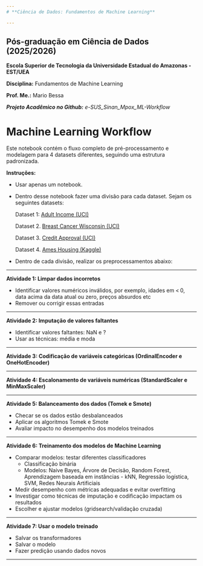 ```yaml
---
# **Ciência de Dados: Fundamentos de Machine Learning**

---
```

## **Pós-graduação em Ciência de Dados (2025/2026)**


**Escola Superior de Tecnologia da Universidade Estadual do Amazonas - EST/UEA**
    
**Disciplina:** Fundamentos de Machine Learning

**Prof. Me.:** Mario Bessa

_**Projeto Acadêmico no Github:** e-SUS_Sinan_Mpox_ML-Workflow_



# **Machine Learning Workflow**
Este notebook contém o fluxo completo de pré-processamento e modelagem para 4 datasets diferentes, seguindo uma estrutura padronizada.

**Instruções:**
- Usar apenas um notebook.

- Dentro desse notebook fazer uma divisão para cada dataset.
Sejam os seguintes datasets:

  Dataset 1: [Adult Income (UCI)](https:archive.ics.uci.edu/ml/datasets/adult)

  Dataset 2. [Breast Cancer Wisconsin (UCI)](https://archive.ics.uci.edu/ml/datasets/breast+cancer+wisconsin+(diagnostic))

  Dataset 3. [Credit Approval (UCI)](https://archive.ics.uci.edu/ml/datasets/credit+approval)

  Dataset 4. [Ames Housing (Kaggle)](https://kaggle.com/datasets/prevek18/ames-housing)


- Dentro de cada divisão, realizar os preprocessamentos abaixo:

---
**Atividade 1: Limpar dados incorretos**
- Identificar valores numéricos inválidos, por exemplo, idades em < 0, data acima da data atual ou zero, preços absurdos etc
- Remover ou corrigir essas entradas
---
**Atividade 2: Imputação de valores faltantes**
- Identificar valores faltantes: NaN e ?
- Usar as técnicas: média e moda
---
**Atividade 3: Codificação de variáveis categóricas (OrdinalEncoder e OneHotEncoder)**

---

**Atividade 4: Escalonamento de variáveis numéricas (StandardScaler e MinMaxScaler)**

---

**Atividade 5: Balanceamento dos dados (Tomek e Smote)**
- Checar se os dados estão desbalanceados
- Aplicar os algoritmos Tomek e Smote
- Avaliar impacto no desempenho dos modelos treinados
---
**Atividade 6: Treinamento dos modelos de Machine Learning**
- Comparar modelos: testar diferentes classificadores
    - Classificação binária
    - Modelos: Naive Bayes, Árvore de Decisão, Random Forest, Aprendizagem baseada em instâncias - kNN, Regressão logística, SVM, Redes Neurais Artificiais 
- Medir desempenho com métricas adequadas e evitar overfitting
- Investigar como técnicas de imputação e codificação impactam os resultados
- Escolher e ajustar modelos (gridsearch/validação cruzada)
---
**Atividade 7: Usar o modelo treinado**
- Salvar os transformadores
- Salvar o modelo
- Fazer predição usando dados novos
---



